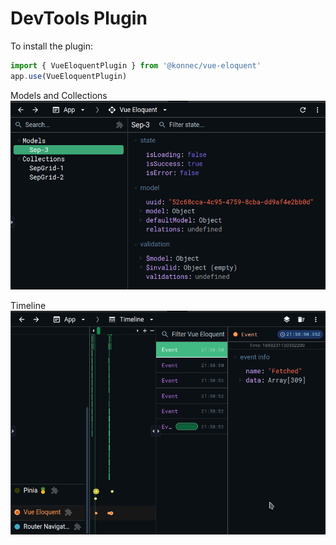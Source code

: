 # DevTools Plugin

To install the plugin:

```js
import { VueEloquentPlugin } from '@konnec/vue-eloquent'
app.use(VueEloquentPlugin)
```

Models and Collections
<img src="https://raw.githubusercontent.com/cimd/vue-eloquent-docs/main/docs/public/devtools-1.png">

Timeline
<img src="https://raw.githubusercontent.com/cimd/vue-eloquent-docs/main/docs/public/devtools-2.png">
